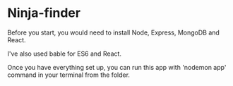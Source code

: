# Ninja-finder

 Before you start, you would need to install Node, Express, MongoDB and React.

I've also used bable for ES6 and React.

Once you have everything set up, you can run this app with 'nodemon app' command in your terminal from the folder.
